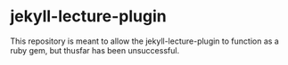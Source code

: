 # jekyll-lecture-plugin

This repository is meant to allow the jekyll-lecture-plugin to function as a ruby gem, but thusfar has been unsuccessful. 
